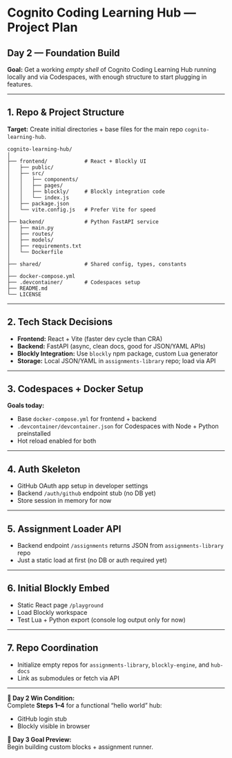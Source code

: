 # Cognito Coding Learning Hub — Project Plan
## Day 2 — Foundation Build

**Goal:** Get a working *empty shell* of Cognito Coding Learning Hub running locally and via Codespaces, with enough structure to start plugging in features.

---

## 1. Repo & Project Structure
**Target:** Create initial directories + base files for the main repo `cognito-learning-hub`.

```
cognito-learning-hub/
│
├── frontend/            # React + Blockly UI
│   ├── public/
│   ├── src/
│   │   ├── components/
│   │   ├── pages/
│   │   ├── blockly/     # Blockly integration code
│   │   └── index.js
│   ├── package.json
│   └── vite.config.js   # Prefer Vite for speed
│
├── backend/             # Python FastAPI service
│   ├── main.py
│   ├── routes/
│   ├── models/
│   ├── requirements.txt
│   └── Dockerfile
│
├── shared/              # Shared config, types, constants
│
├── docker-compose.yml
├── .devcontainer/       # Codespaces setup
├── README.md
└── LICENSE
```

---

## 2. Tech Stack Decisions
- **Frontend:** React + Vite (faster dev cycle than CRA)
- **Backend:** FastAPI (async, clean docs, good for JSON/YAML APIs)
- **Blockly Integration:** Use `blockly` npm package, custom Lua generator
- **Storage:** Local JSON/YAML in `assignments-library` repo; load via API

---

## 3. Codespaces + Docker Setup
**Goals today:**
- Base `docker-compose.yml` for frontend + backend
- `.devcontainer/devcontainer.json` for Codespaces with Node + Python preinstalled
- Hot reload enabled for both

---

## 4. Auth Skeleton
- GitHub OAuth app setup in developer settings
- Backend `/auth/github` endpoint stub (no DB yet)
- Store session in memory for now

---

## 5. Assignment Loader API
- Backend endpoint `/assignments` returns JSON from `assignments-library` repo
- Just a static load at first (no DB or auth required yet)

---

## 6. Initial Blockly Embed
- Static React page `/playground`
- Load Blockly workspace
- Test Lua + Python export (console log output only for now)

---

## 7. Repo Coordination
- Initialize empty repos for `assignments-library`, `blockly-engine`, and `hub-docs`
- Link as submodules or fetch via API

---

**📌 Day 2 Win Condition:**  
Complete **Steps 1–4** for a functional “hello world” hub:  
- GitHub login stub  
- Blockly visible in browser  

**📌 Day 3 Goal Preview:**  
Begin building custom blocks + assignment runner.
